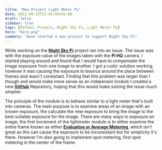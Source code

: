 ```yaml
---
title: "New Project Light Meter Py"
date: 2022-09-22T21:45:03+01:00
draft: false
sidebar: true
tags: [Python, Project, Night Sky Pi, Light Meter Py]
hero: "hero.png"
summary: "Have started a new project to support Night Sky Pi"
---
```


While working on the [__Night Sky Pi__](https://github.com/joseph-mccarthy/night-sky-pi) project ran into an issue. The issue was with the exposure value of the images taken with the __Pi HQ__ camera. I started playing around and found that I would have to compensate the image exposure from one image to another. I got a rustic solution working, however it was causing the exposure to bounce around the place between frames and wasn't consistant. Finding that this problem was larger than I though and would make more sense as an indepenant module I created a new [__GitHub__](https://github.com/joseph-mccarthy/lightmeter-py) Repository, hoping that this would make solving the issue much simplier.

The principle of the module is to behave similar to a light meter that's built into cameras. The main purpose is to examine areas of an image with an known exposure, the calculate the new exposure to bring the image to the best suitable exposure for the image. There are many ways to exposure an image, the first increment of the lightmeter module is to either examine the entire frame known as either [__Evaluative or Average Metering__](https://en.wikipedia.org/wiki/Metering_mode#Average_metering), which isn't great as this can cause the exposure to be inconsistant but for simplicity it's there. However I'm also going to implement spot metering, first spot metering in the center of the frame.
 